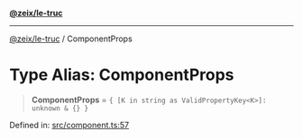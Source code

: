[**@zeix/le-truc**](../README.md)

***

[@zeix/le-truc](../globals.md) / ComponentProps

# Type Alias: ComponentProps

> **ComponentProps** = `{ [K in string as ValidPropertyKey<K>]: unknown & {} }`

Defined in: [src/component.ts:57](https://github.com/zeixcom/ui-element/blob/824b5fcbd5a33ce95b6c2a43bfe0cce0fd18afb8/src/component.ts#L57)
